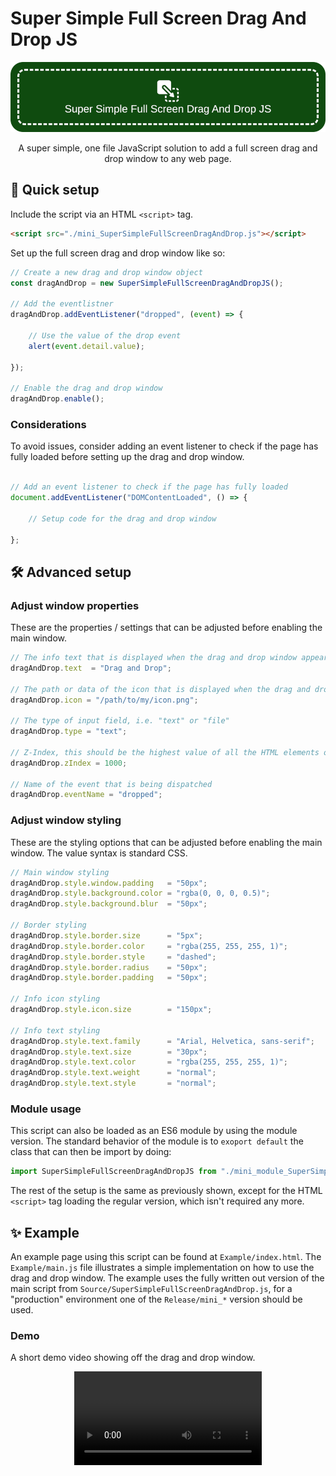 # Super Simple Full Screen Drag And Drop JS

<p align="center"><img src="https://github.com/median-dispersion/Super-Simple-Full-Screen-Drag-And-Drop-JS/blob/main/Assets/Banner.png" alt="Banner"/></p>

<p align="center">A super simple, one file JavaScript solution to add a full screen drag and drop window to any web page.</p>

## 🔨 Quick setup

Include the script via an HTML `<script>` tag.

```html
<script src="./mini_SuperSimpleFullScreenDragAndDrop.js"></script>
```

Set up the full screen drag and drop window like so:

```javascript
// Create a new drag and drop window object
const dragAndDrop = new SuperSimpleFullScreenDragAndDropJS();

// Add the eventlistner
dragAndDrop.addEventListener("dropped", (event) => {

    // Use the value of the drop event
    alert(event.detail.value);

});

// Enable the drag and drop window
dragAndDrop.enable();
```

### Considerations

To avoid issues, consider adding an event listener to check if the page has fully loaded before setting up the drag and drop window.

```javascript

// Add an event listener to check if the page has fully loaded
document.addEventListener("DOMContentLoaded", () => {

    // Setup code for the drag and drop window

};

```

## 🛠️ Advanced setup

### Adjust window properties

These are the properties / settings that can be adjusted before enabling the main window.

```javascript
// The info text that is displayed when the drag and drop window appears
dragAndDrop.text  = "Drag and Drop";

// The path or data of the icon that is displayed when the drag and drop window appears
dragAndDrop.icon = "/path/to/my/icon.png";

// The type of input field, i.e. "text" or "file"
dragAndDrop.type = "text";

// Z-Index, this should be the highest value of all the HTML elements on the site to make the window appear in front of everything
dragAndDrop.zIndex = 1000;

// Name of the event that is being dispatched
dragAndDrop.eventName = "dropped";
```

### Adjust window styling

These are the styling options that can be adjusted before enabling the main window. The value syntax is standard CSS.

```javascript
// Main window styling
dragAndDrop.style.window.padding   = "50px";
dragAndDrop.style.background.color = "rgba(0, 0, 0, 0.5)";
dragAndDrop.style.background.blur  = "50px";

// Border styling
dragAndDrop.style.border.size      = "5px";
dragAndDrop.style.border.color     = "rgba(255, 255, 255, 1)";
dragAndDrop.style.border.style     = "dashed";
dragAndDrop.style.border.radius    = "50px";
dragAndDrop.style.border.padding   = "50px";

// Info icon styling
dragAndDrop.style.icon.size        = "150px";

// Info text styling
dragAndDrop.style.text.family      = "Arial, Helvetica, sans-serif";
dragAndDrop.style.text.size        = "30px";
dragAndDrop.style.text.color       = "rgba(255, 255, 255, 1)";
dragAndDrop.style.text.weight      = "normal";
dragAndDrop.style.text.style       = "normal";
```

### Module usage

This script can also be loaded as an ES6 module by using the module version. The standard behavior of the module is to `exoport default` the class that can then be import by doing:

```javascript
import SuperSimpleFullScreenDragAndDropJS from "./mini_module_SuperSimpleFullScreenDragAndDrop.js"
```

The rest of the setup is the same as previously shown, except for the HTML `<script>` tag loading the regular version, which isn't required any more.

## ✨ Example

An example page using this script can be found at `Example/index.html`. The `Example/main.js` file illustrates a simple implementation on how to use the drag and drop window. The example uses the fully written out version of the main script from `Source/SuperSimpleFullScreenDragAndDrop.js`, for a "production" environment one of the `Release/mini_*` version should be used.

### Demo

A short demo video showing off the drag and drop window.

<p align="center"><video alt="Demo video" src="https://github.com/user-attachments/assets/40e5fb72-111b-4184-af7d-b16d21d741d4"></video></p>
